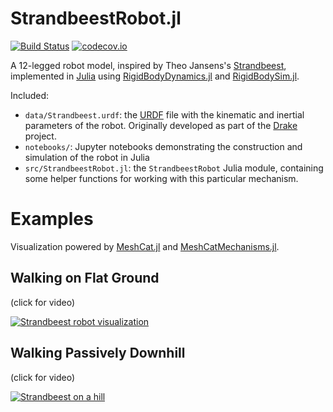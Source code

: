 # StrandbeestRobot.jl

[![Build Status](https://travis-ci.org/rdeits/StrandbeestRobot.jl.svg?branch=master)](https://travis-ci.org/rdeits/StrandbeestRobot.jl)
[![codecov.io](https://codecov.io/github/rdeits/StrandbeestRobot.jl/coverage.svg?branch=master)](https://codecov.io/github/rdeits/StrandbeestRobot.jl?branch=master)

A 12-legged robot model, inspired by Theo Jansens's [Strandbeest](http://www.strandbeest.com/), implemented in [Julia](https://julialang.org/) using [RigidBodyDynamics.jl](https://github.com/JuliaRobotics/RigidBodyDynamics.jl) and [RigidBodySim.jl](https://github.com/JuliaRobotics/RigidBodySim.jl).

Included: 

* `data/Strandbeest.urdf`: the [URDF](http://wiki.ros.org/urdf/Tutorials) file with the kinematic and inertial parameters of the robot. Originally developed as part of the [Drake](http://drake.mit.edu/) project. 
* `notebooks/`: Jupyter notebooks demonstrating the construction and simulation of the robot in Julia
* `src/StrandbeestRobot.jl`: the `StrandbeestRobot` Julia module, containing some helper functions for working with this particular mechanism. 

# Examples

Visualization powered by [MeshCat.jl](https://github.com/rdeits/MeshCat.jl) and [MeshCatMechanisms.jl](https://github.com/JuliaRobotics/MeshCatMechanisms.jl).

## Walking on Flat Ground

(click for video)

[![Strandbeest robot visualization](https://user-images.githubusercontent.com/591886/45247495-16333400-b2d6-11e8-932a-c50667d9d52d.png)](https://youtu.be/1MUHuovdOEc)

## Walking Passively Downhill

(click for video)

[![Strandbeest on a hill](https://user-images.githubusercontent.com/591886/45247573-82159c80-b2d6-11e8-810e-61c442d8aa10.png)](https://youtu.be/T1frKeoPa_4)
